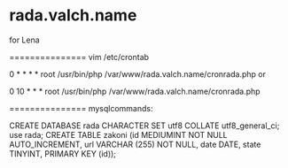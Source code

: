 rada.valch.name
===============
for Lena

===============
vim /etc/crontab 

0 *	* * *	root	/usr/bin/php /var/www/rada.valch.name/cronrada.php
or

0 10	* * *	root	/usr/bin/php /var/www/rada.valch.name/cronrada.php

===============
mysqlcommands:

CREATE DATABASE rada CHARACTER SET utf8 COLLATE utf8_general_ci;
use rada;
CREATE TABLE zakoni (id MEDIUMINT NOT NULL AUTO_INCREMENT, url VARCHAR (255) NOT NULL, date DATE, state TINYINT, PRIMARY KEY (id));
